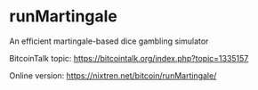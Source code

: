# runMartingale
An efficient martingale-based dice gambling simulator

BitcoinTalk topic:
https://bitcointalk.org/index.php?topic=1335157

Online version:
https://nixtren.net/bitcoin/runMartingale/
